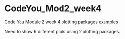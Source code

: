 # CodeYou_Mod2_week4
Code You Module 2 week 4 plotting packages examples

Need to show 6 different plots using 2 plotting packages.

